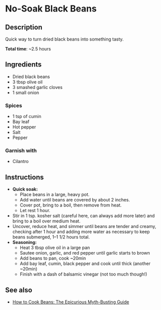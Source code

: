 # No-Soak Black Beans

## Description

Quick way to turn dried black beans into something tasty.

**Total time**: ~2.5 hours

## Ingredients

* Dried black beans
* 3 tbsp olive oil
* 3 smashed garlic cloves
* 1 small onion

### Spices

* 1 tsp of cumin
* Bay leaf
* Hot pepper
* Salt
* Pepper

### Garnish with

* Cilantro

## Instructions

* **Quick soak:** 
    * Place beans in a large, heavy pot.
    * Add water until beans are covered by about 2 inches.
    * Cover pot, bring to a boil, then remove from heat.
    * Let rest 1 hour. 
* Stir in 1 tsp. kosher salt (careful here, can always add more later) and
  bring to a boil over medium heat.
* Uncover, reduce heat, and simmer until beans are tender and creamy, checking
  after 1 hour and adding more water as necessary to keep beans submerged, 1–1
  1/2 hours total.
* **Seasoning:**
    * Heat 3 tbsp olive oil in a large pan
    * Sautee onion, garlic, and red pepper until garlic starts to brown
    * Add beans to pan, cook ~20min
    * Add bay leaf, cumin, black pepper and cook until thick (another ~20min)
    * Finish with a dash of balsamic vinegar (not too much though!)

## See also

* [How to Cook Beans: The Epicurious Myth-Busting Guide](https://www.epicurious.com/expert-advice/soaking-salting-dried-bean-myths-article)
